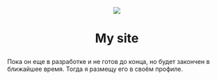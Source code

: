 <p align="center"><img src="https://img.icons8.com/emoji/100/000000/dog-face.png"/></p>  

# <p align="center">My site</p>

Пока он еще в разработке и не готов до конца, но будет закончен в ближайшее время. Тогда я размещу его в своём профиле.

